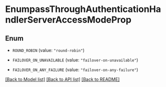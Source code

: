 # EnumpassThroughAuthenticationHandlerServerAccessModeProp

## Enum


* `ROUND_ROBIN` (value: `"round-robin"`)

* `FAILOVER_ON_UNAVAILABLE` (value: `"failover-on-unavailable"`)

* `FAILOVER_ON_ANY_FAILURE` (value: `"failover-on-any-failure"`)


[[Back to Model list]](../README.md#documentation-for-models) [[Back to API list]](../README.md#documentation-for-api-endpoints) [[Back to README]](../README.md)


